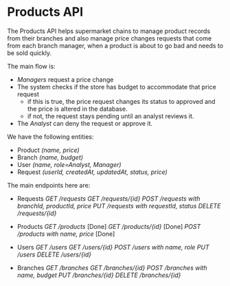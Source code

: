 # Products API

The Products API helps supermarket chains to manage product records from their branches and also manage price changes requests that come from each branch manager, when a product is about to go bad and needs to be sold quickly.

The main flow is:
- *Managers* request a price change 
- The system checks if the store has budget to accommodate that price request
	- if this is true, the price request changes its status to approved and the price is altered in the database.
	- if not, the request stays pending until an analyst reviews it.
- The *Analyst* can deny the request or approve it. 

We have the following entities:
- Product *(name, price)*
- Branch *(name, budget)*
- User *(name, role=Analyst, Manager)*
- Request *(userId, createdAt, updatedAt, status, price)*

The main endpoints here are:
- Requests
 *GET /requests*
 *GET /requests/{id}*
 *POST /requests with branchId, productId, price*
 *PUT /requests with requestId, status*
 *DELETE /requests/{id}*

- Products
*GET /products* [Done]
*GET /products/{id}* [Done]
*POST /products with name, price* [Done]

- Users
*GET /users* 
*GET /users/{id}*
*POST /users with name, role*
*PUT /users*
*DELETE /users/{id}*

- Branches
*GET /branches*
*GET /branches/{id}*
*POST /branches with name, budget*
*PUT /branches/{id}*
*DELETE /branches/{id}*
